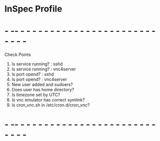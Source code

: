 # InSpec Profile


# - -- - - - - - - - - - - - - - - - - - - - - - - - - - - - #
Check Points

 1. Is service running? : sshd
 2. Is service running? : vnc4server
 3. Is port opend? : sshd
 4. Is port opend? : vnc4server
 5. New user added and sudoers?
 6. Does user has home directory?
 7. Is timezone set by UTC?
 8. Is vnc emulator has correct symlink?
 9. Is cron_vnc.sh in /etc/cron.d/cron_vnc?

# - -- - - - - - - - - - - - - - - - - - - - - - - - - - - - #
